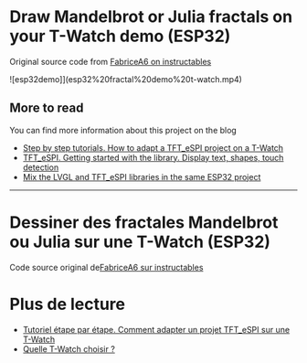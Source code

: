 # Draw Mandelbrot or Julia fractals on your T-Watch demo (ESP32)
Original source code from [FabriceA6 on instructables](https://www.instructables.com/Mandelbrot-and-Julia-Sets-on-ESP32/)

![esp32demo]](esp32%20fractal%20demo%20t-watch.mp4) 

## More to read
You can find more information about this project on the blog
* [Step by step tutorials. How to adapt a TFT_eSPI project on a T-Watch](https://diyprojects.io/ttgo-t-watch-display-xbm-tft_espi-lvgl-images-esp32-arduino/)
* [TFT_eSPI. Getting started with the library. Display text, shapes, touch detection](https://diyprojects.io/ttgo-t-watch-get-started-esp32-tft_espi-library/)
* [Mix the LVGL and TFT_eSPI libraries in the same ESP32 project](https://diyprojects.io/ttgo-t-watch-mix-lvgl-tft_espi-libraries-same-esp32-project/)

_______

# Dessiner des fractales Mandelbrot ou Julia sur une T-Watch (ESP32)
Code source original de[FabriceA6 sur instructables](https://www.instructables.com/Mandelbrot-and-Julia-Sets-on-ESP32/)

# Plus de lecture
* [Tutoriel étape par étape. Comment adapter un projet TFT_eSPI sur une T-Watch](https://projetsdiy.fr/ttgo-t-watch-projet-fractales-mandelbrot-julia-esp32/)
* [Quelle T-Watch choisir ?](https://projetsdiy.fr/ttgo-t-watch-esp32-quel-modele-choisir-cartes-dextension-disponibles/)